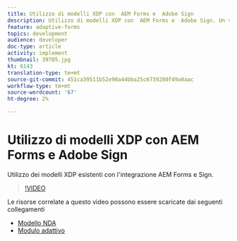 ```yaml
---
title: Utilizzo di modelli XDP con  AEM Forms e  Adobe Sign
description: Utilizzo di modelli XDP con  AEM Forms e  Adobe Sign. Un video che illustra in dettaglio l’utilizzo dei modelli XDP esistenti con l’integrazione  AEM Forms e Sign.
feature: adaptive-forms
topics: development
audience: developer
doc-type: article
activity: implement
thumbnail: 39705.jpg
kt: 6143
translation-type: tm+mt
source-git-commit: 451ca39511b52e90a44bba25c6739280f49a0aac
workflow-type: tm+mt
source-wordcount: '67'
ht-degree: 2%

---
```


# Utilizzo di modelli XDP con  AEM Forms e  Adobe Sign

Utilizzo dei modelli XDP esistenti con l&#39;integrazione  AEM Forms e Sign.

>[!VIDEO](https://video.tv.adobe.com/v/39705/?quality=9&learn=on)

Le risorse correlate a questo video possono essere scaricate dai seguenti collegamenti

* [Modello NDA](assets/nda-agreement-xdp-template.zip)
* [Modulo adattivo](assets/nda-agreement-af-with-xdp-template.zip)
